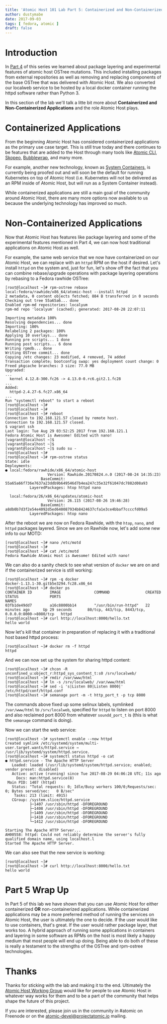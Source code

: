 ```yaml
---
title: 'Atomic Host 101 Lab Part 5: Containerized and Non-Containerized Applications'
author: dustymabe
date: 2017-09-03
tags: [ fedora, atomic ]
draft: false
---
```


# Introduction

In [Part 4](/2017/09/02/atomic-host-101-lab-part-4-package-layering-experimental-features/)
of this series we learned about package layering and experimental
features of atomic host OSTree mutations. This included installing
packages from external repositories as well as removing and replacing
components of the base OSTree that was delivered with Atomic Host. We
also converted our localweb service to be hosted by a local
docker container running the httpd software rather than Python 3.

In this section of the lab we'll talk a litte bit more about
**Containerized and Non-Containerized Applications** and the role
Atomic Host plays.

# Containerized Applications

From the beginning Atomic Host has considered containerized
applications as the primary use case target. This is still true today
and there continues to be features that are added to the Host through
many tools like
[Atomic CLI](https://github.com/projectatomic/atomic),
[Skopeo](https://github.com/projectatomic/skopeo),
[Bubblewrap](https://github.com/projectatomic/bubblewrap), and many more.

For example, another new technology, known as 
[System Containers](https://github.com/projectatomic/atomic-system-containers),
is currently being proofed out and will soon be the default for running
Kubernetes on top of Atomic Host (i.e. Kubernetes will not be
delivered as an RPM inside of Atomic Host, but will run as a System
Container instead). 

While containerized applications are still a main goal of the
community around Atomic Host, there are many more options now
available to us because the underlying technology has improved so
much. 

# Non-Containerized Applications

Now that Atomic Host has features like package layering and some of
the experimental features mentioned in Part 4, we can now host
traditional applications on Atomic Host as well.

For example, the same web service that we now have containerized on
our Atomic Host, we can replace with an `httpd` RPM on
the host if desired. Let's install `httpd` on the system and, just
for fun, let's show off the fact that you can combine rebase/upgrade
operations with package layering operations by rebasing to a Fedora
rawhide OSTree:

```nohighlight
[root@localhost ~]# rpm-ostree rebase local:fedora/rawhide/x86_64/atomic-host --install httpd
2 metadata, 0 content objects fetched; 884 B transferred in 0 seconds
Checking out tree 55a65a6... done
Enabled rpm-md repositories: localyum
rpm-md repo 'localyum' (cached); generated: 2017-08-28 22:07:11

Importing metadata 100%
Resolving dependencies... done
Importing: 100%
Relabeling 2 packages: 100%
Applying 10 overlays... done
Running pre scripts... 1 done
Running post scripts... 6 done
Writing rpmdb... done
Writing OSTree commit... done
Copying /etc changes: 23 modified, 4 removed, 74 added
Transaction complete; bootconfig swap: yes deployment count change: 0
Freed pkgcache branches: 3 size: 77.0 MB
Upgraded:
...
  kernel 4.12.8-300.fc26 -> 4.13.0-0.rc6.git2.1.fc28
...
Added:
  httpd-2.4.27-6.fc27.x86_64
...
Run "systemctl reboot" to start a reboot
[root@localhost ~]#
[root@localhost ~]# 
[root@localhost ~]# reboot 
Connection to 192.168.121.57 closed by remote host.
Connection to 192.168.121.57 closed.
$ vagrant ssh 
Last login: Tue Aug 29 03:52:25 2017 from 192.168.121.1
Fedora Atomic Host is Awesome! Edited with nano!
[vagrant@localhost ~]$ 
[vagrant@localhost ~]$ 
[vagrant@localhost ~]$ sudo su -
[root@localhost ~]# 
[root@localhost ~]# rpm-ostree status
State: idle
Deployments:
● local:fedora/rawhide/x86_64/atomic-host
                   Version: Rawhide.20170824.n.0 (2017-08-24 14:35:23)
                BaseCommit: 55a65a66f736e7637a23ddb9b649546d7b4ea247c35e32f61047dc7882d08a93
           LayeredPackages: htop httpd nano

  local:fedora/26/x86_64/updates/atomic-host
                   Version: 26.115 (2017-08-26 19:46:28)
                BaseCommit: a8db0b7d3f2e54e4092d5ed640087934b8424637cfa1e3ce4bbaf7ccccfd09a5
           LayeredPackages: htop nano
```

After the reboot we are now on Fedora Rawhide, with the `htop`, `nano`, and
`httpd` packages layered. Since we are on Rawhide now, let's add some
new info to our MOTD:

```nohighlight
[root@localhost ~]# nano /etc/motd 
[root@localhost ~]# 
[root@localhost ~]# cat /etc/motd
Fedora Rawhide Atomic Host is Awesome! Edited with nano!
```

We can also do a sanity check to see what version of `docker` we are
on and if the containerized service is still working:

```nohighlight
[root@localhost ~]# rpm -q docker
docker-1.13.1-30.gitb5e3294.fc28.x86_64
[root@localhost ~]# docker ps
CONTAINER ID        IMAGE               COMMAND                CREATED             STATUS              PORTS                                               NAMES
03fb1de49dd7        a16c8800bb14        "/usr/bin/run-httpd"   22 minutes ago      Up 29 seconds       80/tcp, 443/tcp, 8443/tcp, 0.0.0.0:8000->8080/tcp   httpd
[root@localhost ~]# curl http://localhost:8000/hello.txt
hello world
```

Now let's kill that container in preparation of replacing it with a
traditional host based httpd process:

```nohighlight
[root@localhost ~]# docker rm -f httpd 
httpd
```

And we can now set up the system for sharing httpd content:

```nohighlight
[root@localhost ~]# chcon -R unconfined_u:object_r:httpd_sys_content_t:s0 /srv/localweb/
[root@localhost ~]# rmdir /var/www/html
[root@localhost ~]# ln -s /srv/localweb/ /var/www/html
[root@localhost ~]# sed -i 's|Listen 80|Listen 8000|' /etc/httpd/conf/httpd.conf
[root@localhost ~]# semanage port -m -t http_port_t -p tcp 8000
```

The commands above fixed up some selinux labels, symlinked `/var/www/html`
to `/srv/localweb`, specified for `httpd` to listen on port 8000 and
also reclaimed port 8000 from whatever `soundd_port_t` is (this is
what the `semanage` command is doing).

Now we can start the web service:

```nohighlight
[root@localhost ~]# systemctl enable --now httpd
Created symlink /etc/systemd/system/multi-user.target.wants/httpd.service → /usr/lib/systemd/system/httpd.service.
[root@localhost ~]# systemctl status httpd -o cat
● httpd.service - The Apache HTTP Server
   Loaded: loaded (/usr/lib/systemd/system/httpd.service; enabled; vendor preset: disabled)
   Active: active (running) since Tue 2017-08-29 04:06:28 UTC; 11s ago
     Docs: man:httpd.service(8)
 Main PID: 1407 (httpd)
   Status: "Total requests: 0; Idle/Busy workers 100/0;Requests/sec: 0; Bytes served/sec:   0 B/sec"
    Tasks: 213 (limit: 4915)
   CGroup: /system.slice/httpd.service
           ├─1407 /usr/sbin/httpd -DFOREGROUND
           ├─1408 /usr/sbin/httpd -DFOREGROUND
           ├─1409 /usr/sbin/httpd -DFOREGROUND
           ├─1410 /usr/sbin/httpd -DFOREGROUND
           └─1412 /usr/sbin/httpd -DFOREGROUND

Starting The Apache HTTP Server...
AH00558: httpd: Could not reliably determine the server's fully qualified domain name, using localhost.l
Started The Apache HTTP Server.
```

We can also see that the new service is working:

```nohighlight
[root@localhost ~]# 
[root@localhost ~]# curl http://localhost:8000/hello.txt
hello world
```

# Part 5 Wrap Up

In Part 5 of this lab we have shown that you can use Atomic Host for
either containerized **OR** non-containerized applications. While
containerized applications may be a more preferred method of running the
services on Atomic Host, the user is ultimately the one to decide.
If the user would like to use containers, that's great. If the user
would rather package layer, that works too.
A hybrid approach of running some applications in containers and
layering in some software as RPMs on the host is most likely a happy
medium that most people will end up doing. Being able to do both of
these is really a testament to the strengths of the OSTree and
rpm-ostree technologies.

# Thanks

Thanks for sticking with the lab and making it to the end.
Ultimately the [Atomic Host Working Group](https://fedoraproject.org/wiki/Atomic_WG) 
would like for people to use
Atomic Host in whatever way works for them and to be a part of the
community that helps shape the future of this project.

If you are interested, please join us in the community in #atomic on
Freenode or on the atomic-devel@projectatomic.io mailing.
